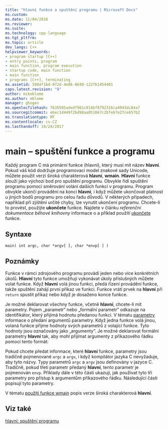 ```yaml
---
title: "hlavní funkce a spuštění programu | Microsoft Docs"
ms.custom: 
ms.date: 11/04/2016
ms.reviewer: 
ms.suite: 
ms.technology: cpp-language
ms.tgt_pltfrm: 
ms.topic: article
dev_langs: C++
helpviewer_keywords:
- program startup [C++]
- entry points, program
- main function, program execution
- startup code, main function
- main function
- programs [C++], terminating
ms.assetid: 5984f1bd-072d-4e06-8640-122fb1454401
caps.latest.revision: "8"
author: mikeblome
ms.author: mblome
manager: ghogen
ms.openlocfilehash: 7635595adedf961c014bf8792316ca4943dc84a7
ms.sourcegitcommit: ebec1d449f2bd98aa851667c2bfeb7e27ce657b2
ms.translationtype: MT
ms.contentlocale: cs-CZ
ms.lasthandoff: 10/24/2017
---
```

# <a name="main-function-and-program-execution"></a>main – spuštění funkce a programu
Každý program C má primární funkce (hlavní), který musí mít název **hlavní**. Pokud váš kód dodržuje programovací model znakové sady Unicode, můžete použít verzi široká charakterová **hlavní**, **wmain**. **Hlavní** funkce slouží jako výchozí bod pro spuštění programu. Obvykle řídí spuštění programu pomocí směrování volání dalších funkcí v programu. Program obvykle ukončí provádění na konci **hlavní**, i když můžete ukončovat platnost u jiných bodů programu pro celou řadu důvodů. V některých případech, například při zjištění určité chyby, lze vynutit ukončení programu. Chcete-li to provést, použijte **ukončete** funkce. Najdete v článku *referenční dokumentace běhové knihovny* informace o a příklad použití [ukončete](../c-runtime-library/reference/exit-exit-exit.md) funkce.  
  
## <a name="syntax"></a>Syntaxe  
  
```  
main( int argc, char *argv[ ], char *envp[ ] )  
```  
  
## <a name="remarks"></a>Poznámky  
 Funkce v rámci zdrojového programu provádí jeden nebo více konkrétních úkolů. **Hlavní** tyto funkce umožňují vykonávat úkoly příslušných můžete volat funkce. Když **hlavní** volá jinou funkci, předá řízení provádění funkce, takže spuštění zahájí první příkaz ve funkci. Funkce vrátí prvek na **hlavní** při `return` spustit příkaz nebo když je dosaženo konce funkce.  
  
 Je možné deklarovat všechny funkce, včetně **hlavní**, chcete-li mít parametry. Pojem „parametr“ nebo „formální parametr“ odkazuje na identifikátor, který přijímá hodnotu předanou funkci. V tématu [parametry](../c-language/parameters.md) informace o předání argumentů parametry. Když jedna funkce volá jinou, volaná funkce přijme hodnoty svých parametrů z volající funkce. Tyto hodnoty jsou označovány jako „argumenty“. Je možné deklarovat formální parametry **hlavní** tak, aby mohl přijímat argumenty z příkazového řádku pomocí tento formát:  
  
 Pokud chcete předat informace, které **hlavní** funkce, parametry jsou tradičně pojmenované `argc` a `argv`, i když kompilátor jazyka C nevyžaduje, aby tyto názvy. Typy parametrů `argc` a `argv` jsou definovány v jazyce C. Tradičně, pokud třetí parametr předaný **hlavní**, tento parametr je pojmenován `envp`. Příklady dále v této části ukazují, jak používat tyto tři parametry pro přístup k argumentům příkazového řádku. Následující části popisují tyto parametry.  
  
 V tématu [použití funkce wmain](../c-language/using-wmain.md) popis verze široká charakterová **hlavní**.  
  
## <a name="see-also"></a>Viz také  
 [hlavní: spuštění programu](../cpp/main-program-startup.md)